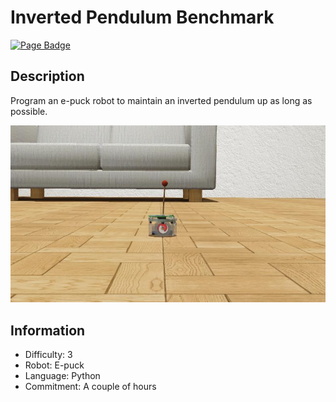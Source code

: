 # Inverted Pendulum Benchmark

[![Page Badge](https://badgen.net/badge/icon/Page?label=Benchmark)](https://cyberbotics.github.io/benchmark-page?url=?url=https://github.com/cyberbotics/inverted-pendulum-benchmark/blob/main/worlds/inverted_pendulum.wbt)

## Description
Program an e-puck robot to maintain an inverted pendulum up as long as possible.

<p align="center">
  <img src="./preview/thumbnail.jpg">
</p>

## Information
- Difficulty: 3
- Robot: E-puck
- Language: Python
- Commitment: A couple of hours
